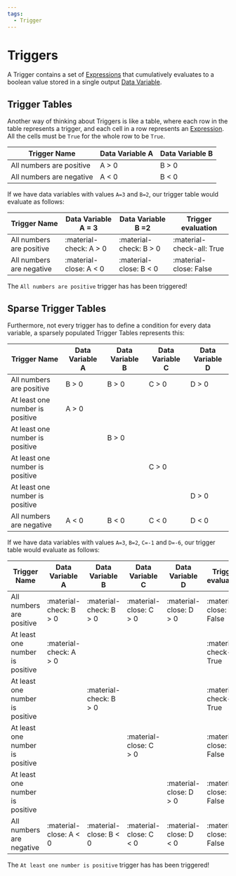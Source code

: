 ```yaml
---
tags:
  - Trigger
---
```


# Triggers

A Trigger contains a set of [Expressions](./expressions.md) that cumulatively evaluates to a boolean value stored in a single output [Data Variable](./data-variables.md).

## Trigger Tables

Another way of thinking about Triggers is like a table, where each row in the table represents a trigger, and each cell in a row represents an [Expression](./expressions.md). All the cells must be `True` for the whole row to be `True`.

| Trigger Name | Data Variable A | Data Variable B |
| ------------------------ | ----- |------ |
| All numbers are positive | A > 0 | B > 0 |
| All numbers are negative | A < 0 | B < 0 |

If we have data variables with values `A=3` and `B=2`, our trigger table would evaluate as follows:

| Trigger Name | Data Variable A = 3| Data Variable B =2 | Trigger evaluation |
| ------------------------ | ---------------------- | ---------------------- | ------------------------- |
| All numbers are positive | :material-check: A > 0 | :material-check: B > 0 | :material-check-all: True |
| All numbers are negative | :material-close: A < 0 | :material-close: B < 0 | :material-close: False    |

The `All numbers are positive` trigger has has been triggered!

## Sparse Trigger Tables

Furthermore, not every trigger has to define a condition for every data variable, a sparsely populated Trigger Tables represents this:

| Trigger Name | Data Variable A | Data Variable B | Data Variable C | Data Variable D |
| ------------------------------- | ----- | ----- | ----- | ----- |
| All numbers are positive        | B > 0 | B > 0 | C > 0 | D > 0 |
| At least one number is positive | A > 0 |       |       |       |
| At least one number is positive |       | B > 0 |       |       |
| At least one number is positive |       |       | C > 0 |       |
| At least one number is positive |       |       |       | D > 0 |
| All numbers are negative        | A < 0 | B < 0 | C < 0 | D < 0 |

If we have data variables with values `A=3`, `B=2`, `C=-1` and `D=-6`, our trigger table would evaluate as follows:

| Trigger Name | Data Variable A | Data Variable B | Data Variable C | Data Variable D | Trigger evaluation |
| ------------------------------- | ---------------------- | ---------------------- | ---------------------- | ---------------------- | ------------------------- |
| All numbers are positive        | :material-check: B > 0 | :material-check: B > 0 | :material-close: C > 0 | :material-close: D > 0 | :material-close: False    |
| At least one number is positive | :material-check: A > 0 |                        |                        |                        | :material-check-all: True |
| At least one number is positive |                        | :material-check: B > 0 |                        |                        | :material-check-all: True |
| At least one number is positive |                        |                        | :material-close: C > 0 |                        | :material-close: False    |
| At least one number is positive |                        |                        |                        | :material-close: D > 0 | :material-close: False    |
| All numbers are negative        | :material-close: A < 0 | :material-close: B < 0 | :material-close: C < 0 | :material-close: D < 0 | :material-close: False    |

The `At least one number is positive` trigger has has been triggered!
